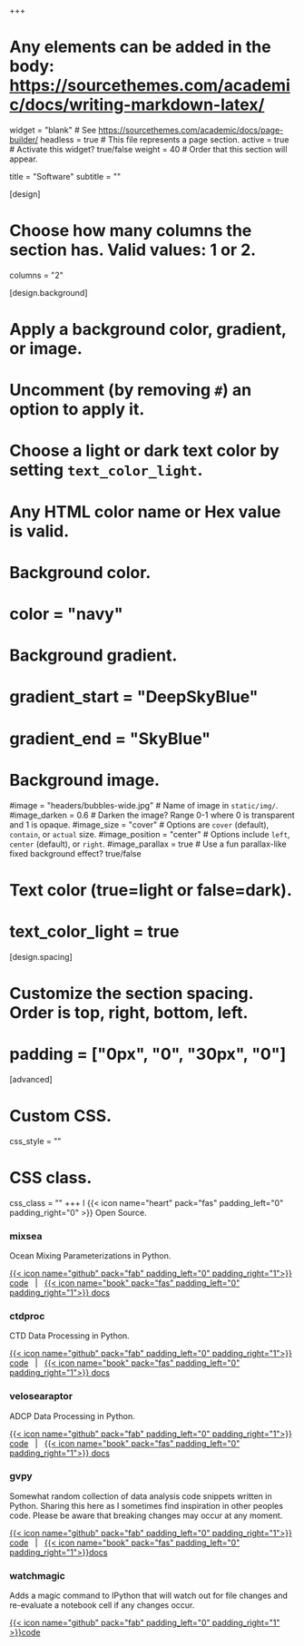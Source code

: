 +++
# Any elements can be added in the body: https://sourcethemes.com/academic/docs/writing-markdown-latex/

widget = "blank"  # See https://sourcethemes.com/academic/docs/page-builder/
headless = true  # This file represents a page section.
active = true  # Activate this widget? true/false
weight = 40  # Order that this section will appear.

title = "Software"
subtitle = ""

[design]
  # Choose how many columns the section has. Valid values: 1 or 2.
  columns = "2"

[design.background]
  # Apply a background color, gradient, or image.
  #   Uncomment (by removing `#`) an option to apply it.
  #   Choose a light or dark text color by setting `text_color_light`.
  #   Any HTML color name or Hex value is valid.

  # Background color.
  # color = "navy"
  
  # Background gradient.
  # gradient_start = "DeepSkyBlue"
  # gradient_end = "SkyBlue"
  
  # Background image.
  #image = "headers/bubbles-wide.jpg"  # Name of image in `static/img/`.
  #image_darken = 0.6  # Darken the image? Range 0-1 where 0 is transparent and 1 is opaque.
  #image_size = "cover"  #  Options are `cover` (default), `contain`, or `actual` size.
  #image_position = "center"  # Options include `left`, `center` (default), or `right`.
  #image_parallax = true  # Use a fun parallax-like fixed background effect? true/false

  # Text color (true=light or false=dark).
  # text_color_light = true

[design.spacing]
  # Customize the section spacing. Order is top, right, bottom, left.
  # padding = ["0px", "0", "30px", "0"]

[advanced]
 # Custom CSS. 
 css_style = ""
 
 # CSS class.
 css_class = ""
+++
I {{< icon name="heart" pack="fas" padding_left="0" padding_right="0" >}} Open Source.
### mixsea
Ocean Mixing Parameterizations in Python.

[{{< icon name="github" pack="fab" padding_left="0" padding_right="1">}} code](https://github.com/modscripps/mixsea)
&nbsp; | &nbsp;
[{{< icon name="book" pack="fas" padding_left="0" padding_right="1">}} docs](https://mixsea.readthedocs.io/en/latest/)

### ctdproc
CTD Data Processing in Python. 

[{{< icon name="github" pack="fab" padding_left="0" padding_right="1">}} code](https://github.com/gunnarvoet/ctdproc)
&nbsp; | &nbsp;
[{{< icon name="book" pack="fas" padding_left="0" padding_right="1">}} docs](https://ctdproc.readthedocs.io/en/latest/)

### velosearaptor
ADCP Data Processing in Python. 

[{{< icon name="github" pack="fab" padding_left="0" padding_right="1">}} code](https://github.com/modscripps/velosearaptor)
&nbsp; | &nbsp;
[{{< icon name="book" pack="fas" padding_left="0" padding_right="1">}} docs](https://modscripps.github.io/velosearaptor)

### gvpy
Somewhat random collection of data analysis code snippets written in Python. Sharing this here as I sometimes find inspiration in other peoples code. Please be aware that breaking changes may occur at any moment.

[{{< icon name="github" pack="fab" padding_left="0" padding_right="1">}} code](https://github.com/gunnarvoet/gvpy)
&nbsp; | &nbsp;
[{{< icon name="book" pack="fas" padding_left="0" padding_right="1">}}docs](https://gunnarvoet.github.io/gvpy)

### watchmagic
Adds a magic command to IPython that will watch out for file changes and re-evaluate a notebook cell if any changes occur.

[{{< icon name="github" pack="fab" padding_left="0" padding_right="1" >}}code](https://github.com/gunnarvoet/watchmagic)
